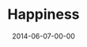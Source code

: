 ---
layout: message
category: message
series: "Meaning"
title: "Happiness"
date: 2014-06-07-00-00
message_id: 867
audio-description: "Brian Tome talks about the meaning of happiness."
audio: "http://www.crossroads.net/players/media/hq/meaning_01.mp3"
audio-title: "Happiness"
audio-duration: ":"
program-description: "Program - WK1 of Meaning"
program: "http://www.crossroads.net/players/media/hq/06_07-08_02_14Program.pdf"
program-title: "Happiness"
video-description: "Brian Tome talks about the meaning of happiness."
video-title: "Happiness"
video: "https://s3.amazonaws.com/crossroadsvideomessages/meaning_01.mp4"
video-poster: "https://www.crossroads.net/uploadedfiles/meaning_01_still.jpg"
---